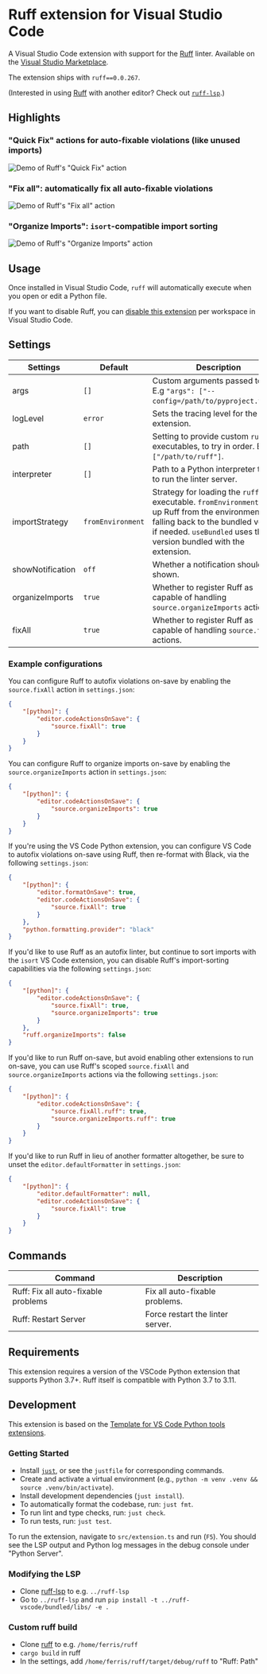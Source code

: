 # Ruff extension for Visual Studio Code

A Visual Studio Code extension with support for the [Ruff](https://github.com/charliermarsh/ruff)
linter. Available on the [Visual Studio Marketplace](https://marketplace.visualstudio.com/items?itemName=charliermarsh.ruff).

The extension ships with `ruff==0.0.267`.

(Interested in using [Ruff](https://github.com/charliermarsh/ruff) with another editor? Check out
[`ruff-lsp`](https://github.com/astral-sh/ruff-lsp).)

## Highlights

### "Quick Fix" actions for auto-fixable violations (like unused imports)

![Demo of Ruff's "Quick Fix" action](https://user-images.githubusercontent.com/1309177/205176932-44cfc03a-120f-4bad-b710-612bdd7765d6.gif)

### "Fix all": automatically fix all auto-fixable violations

![Demo of Ruff's "Fix all" action](https://user-images.githubusercontent.com/1309177/205175763-cf34871d-5c05-4abf-9916-440afc82dbf8.gif)

### "Organize Imports": `isort`-compatible import sorting

![Demo of Ruff's "Organize Imports" action](https://user-images.githubusercontent.com/1309177/205175987-82e23e21-14bb-467d-9ef0-027f24b75865.gif)

## Usage

Once installed in Visual Studio Code, `ruff` will automatically execute when you open or edit a
Python file.

If you want to disable Ruff, you can [disable this extension](https://code.visualstudio.com/docs/editor/extension-marketplace#_disable-an-extension)
per workspace in Visual Studio Code.

## Settings

| Settings         | Default      | Description                                                                                                                                                                                                |
|------------------|--------------|------------------------------------------------------------------------------------------------------------------------------------------------------------------------------------------------------------|
| args             | `[]`         | Custom arguments passed to `ruff`. E.g `"args": ["--config=/path/to/pyproject.toml"]`.                                                                                                                     |
| logLevel         | `error`      | Sets the tracing level for the extension.                                                                                                                                                                  |
| path             | `[]`         | Setting to provide custom `ruff` executables, to try in order. E.g. `["/path/to/ruff"]`.                                                                                                                   |
| interpreter      | `[]`         | Path to a Python interpreter to use to run the linter server.                                                                                                                                              |
| importStrategy   | `fromEnvironment` | Strategy for loading the `ruff` executable. `fromEnvironment` picks up Ruff from the environment, falling back to the bundled version if needed. `useBundled` uses the version bundled with the extension. |
| showNotification | `off`        | Whether a notification should be shown.                                                                                                                                                                    |
| organizeImports  | `true`       | Whether to register Ruff as capable of handling `source.organizeImports` actions.                                                                                                                          |
| fixAll           | `true`       | Whether to register Ruff as capable of handling `source.fixAll` actions.                                                                                                                                   |

### Example configurations

You can configure Ruff to autofix violations on-save by enabling the `source.fixAll` action in
`settings.json`:

```json
{
    "[python]": {
        "editor.codeActionsOnSave": {
            "source.fixAll": true
        }
    }
}
```

You can configure Ruff to organize imports on-save by enabling the `source.organizeImports` action in
`settings.json`:

```json
{
    "[python]": {
        "editor.codeActionsOnSave": {
            "source.organizeImports": true
        }
    }
}
```

If you're using the VS Code Python extension, you can configure VS Code to autofix violations
on-save using Ruff, then re-format with Black, via the following `settings.json`:

```json
{
    "[python]": {
        "editor.formatOnSave": true,
        "editor.codeActionsOnSave": {
            "source.fixAll": true
        }
    },
    "python.formatting.provider": "black"
}
```

If you'd like to use Ruff as an autofix linter, but continue to sort imports with the `isort` VS
Code extension, you can disable Ruff's import-sorting capabilities via the following
`settings.json`:

```json
{
    "[python]": {
        "editor.codeActionsOnSave": {
            "source.fixAll": true,
            "source.organizeImports": true
        }
    },
    "ruff.organizeImports": false
}
```

If you'd like to run Ruff on-save, but avoid enabling other extensions to run on-save, you can
use Ruff's scoped `source.fixAll` and `source.organizeImports` actions via the following `settings.json`:

```json
{
    "[python]": {
        "editor.codeActionsOnSave": {
            "source.fixAll.ruff": true,
            "source.organizeImports.ruff": true
        }
    }
}
```

If you'd like to run Ruff in lieu of another formatter altogether, be sure to unset the
`editor.defaultFormatter` in `settings.json`:

```json
{
    "[python]": {
        "editor.defaultFormatter": null,
        "editor.codeActionsOnSave": {
            "source.fixAll": true
        }
    }
}
```

## Commands

| Command                             | Description                      |
| ----------------------------------- | -------------------------------- |
| Ruff: Fix all auto-fixable problems | Fix all auto-fixable problems.   |
| Ruff: Restart Server                | Force restart the linter server. |

## Requirements

This extension requires a version of the VSCode Python extension that supports Python 3.7+. Ruff
itself is compatible with Python 3.7 to 3.11.

## Development

This extension is based on the [Template for VS Code Python tools extensions](https://github.com/microsoft/vscode-python-tools-extension-template).

### Getting Started

- Install [`just`](https://github.com/casey/just), or see the `justfile` for corresponding commands.
- Create and activate a virtual environment (e.g., `python -m venv .venv && source .venv/bin/activate`).
- Install development dependencies (`just install`).
- To automatically format the codebase, run: `just fmt`.
- To run lint and type checks, run: `just check`.
- To run tests, run: `just test`.

To run the extension, navigate to `src/extension.ts` and run (`F5`). You should see the LSP output
and Python log messages in the debug console under "Python Server".

### Modifying the LSP

- Clone [ruff-lsp](https://github.com/charliermarsh/ruff-lsp) to e.g. `../ruff-lsp`
- Go to `../ruff-lsp` and run `pip install -t ../ruff-vscode/bundled/libs/ -e .`

### Custom ruff build

- Clone [ruff](https://github.com/charliermarsh/ruff) to e.g. `/home/ferris/ruff`
- `cargo build` in ruff
- In the settings, add `/home/ferris/ruff/target/debug/ruff` to "Ruff: Path"
